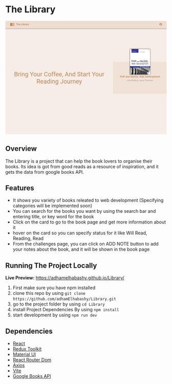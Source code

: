 # The Library

![ScreenShot_1.png](generalAssets/ScreenShot_1.png)

## Overview

The Library is a project that can help the book lovers to organise their books. Its idea is got from good reads as a resource of inspiration, and it gets the data from google books API.

## Features

- It shows you variety of books releated to web development (Specifying categories will be implemented soon)
- You can search for the books you want by using the search bar and entering title, or key word for the book
- Click on the card to go to the book page and get more information about it
- hover on the card so you can specify status for it like Will Read, Reading, Read
- From the challenges page, you can click on ADD NOTE button to add your notes about the book, and it will be shown in the book page

## Running The Project Locally

**Live Preview:** https://adhamelhabashy.github.io/Library/

1. First make sure you have npm installed
2. clone this repo by using
   `git clone https://github.com/adhamElhabashy/Library.git`
3. go to the project folder by using
   `cd Library`
4. install Project Dependencies By using
   `npm install`
5. start development by using
   `npm run dev`

## Dependencies

- [React](https://react.dev/)
- [Redux Toolkit](https://redux-toolkit.js.org/)
- [Material UI](https://mui.com/material-ui/)
- [React Router Dom](https://www.npmjs.com/package/react-router-dom)
- [Axios](https://axios-http.com/)
- [Vite](https://vitejs.dev/)
- [Google Books API](https://developers.google.com/books/)
